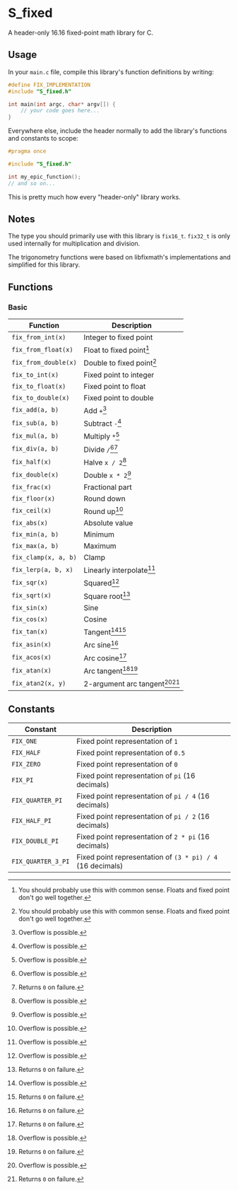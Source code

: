 # S_fixed

A header-only 16.16 fixed-point math library for C.

## Usage

In your `main.c` file, compile this library's function definitions by writing:

```c
#define FIX_IMPLEMENTATION
#include "S_fixed.h"

int main(int argc, char* argv[]) {
    // your code goes here...
}
```

Everywhere else, include the header normally to add the library's functions and constants to scope:

```c
#pragma once

#include "S_fixed.h"

int my_epic_function();
// and so on...
```

This is pretty much how every "header-only" library works.

## Notes

The type you should primarily use with this library is `fix16_t`. `fix32_t` is only used internally for multiplication and division.

The trigonometry functions were based on libfixmath's implementations and simplified for this library.

## Functions

### Basic

| Function             | Description                    |
| -------------------- | ------------------------------ |
| `fix_from_int(x)`    | Integer to fixed point         |
| `fix_from_float(x)`  | Float to fixed point[^3]       |
| `fix_from_double(x)` | Double to fixed point[^3]      |
| `fix_to_int(x)`      | Fixed point to integer         |
| `fix_to_float(x)`    | Fixed point to float           |
| `fix_to_double(x)`   | Fixed point to double          |
| `fix_add(a, b)`      | Add `+`[^1]                    |
| `fix_sub(a, b)`      | Subtract `-`[^1]               |
| `fix_mul(a, b)`      | Multiply `*`[^1]               |
| `fix_div(a, b)`      | Divide `/`[^1][^2]             |
| `fix_half(x)`        | Halve `x / 2`[^1]              |
| `fix_double(x)`      | Double `x * 2`[^1]             |
| `fix_frac(x)`        | Fractional part                |
| `fix_floor(x)`       | Round down                     |
| `fix_ceil(x)`        | Round up[^1]                   |
| `fix_abs(x)`         | Absolute value                 |
| `fix_min(a, b)`      | Minimum                        |
| `fix_max(a, b)`      | Maximum                        |
| `fix_clamp(x, a, b)` | Clamp                          |
| `fix_lerp(a, b, x)`  | Linearly interpolate[^1]       |
| `fix_sqr(x)`         | Squared[^1]                    |
| `fix_sqrt(x)`        | Square root[^2]                |
| `fix_sin(x)`         | Sine                           |
| `fix_cos(x)`         | Cosine                         |
| `fix_tan(x)`         | Tangent[^1][^2]                |
| `fix_asin(x)`        | Arc sine[^2]                   |
| `fix_acos(x)`        | Arc cosine[^2]                 |
| `fix_atan(x)`        | Arc tangent[^1][^2]            |
| `fix_atan2(x, y)`    | 2-argument arc tangent[^1][^2] |

[^1]: Overflow is possible.
[^2]: Returns `0` on failure.
[^3]: You should probably use this with common sense. Floats and fixed point don't go well together.

## Constants

| Constant           | Description                                                |
| ------------------ | ---------------------------------------------------------- |
| `FIX_ONE`          | Fixed point representation of `1`                          |
| `FIX_HALF`         | Fixed point representation of `0.5`                        |
| `FIX_ZERO`         | Fixed point representation of `0`                          |
| `FIX_PI`           | Fixed point representation of `pi` (16 decimals)           |
| `FIX_QUARTER_PI`   | Fixed point representation of `pi / 4` (16 decimals)       |
| `FIX_HALF_PI`      | Fixed point representation of `pi / 2` (16 decimals)       |
| `FIX_DOUBLE_PI`    | Fixed point representation of `2 * pi` (16 decimals)       |
| `FIX_QUARTER_3_PI` | Fixed point representation of `(3 * pi) / 4` (16 decimals) |
